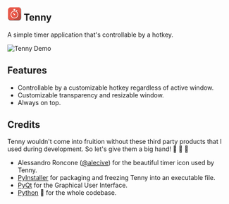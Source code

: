 ![Hey! Tenny](images/stopwatch-32.png) **Tenny**
---
A simple timer application that's controllable by a hotkey.

![Tenny Demo](https://github.com/mokachokokarbon/Tenny/blob/master/images/tenny-demo.gif)

Features
---    
* Controllable by a customizable hotkey regardless of active window.
* Customizable transparency and resizable window.
* Always on top.

Credits
---
Tenny wouldn't come into fruition without these third party products that I used during development. So let's give them a big hand! :clap: :clap: :clap: 

* Alessandro Roncone ([@alecive](https://github.com/alecive)) for the beautiful timer icon used by Tenny.
* [PyInstaller](https://github.com/pyinstaller/pyinstaller) for packaging and freezing Tenny into an executable file.
* [PyQt](https://riverbankcomputing.com/software/pyqt/intro) for the Graphical User Interface.
* [Python](https://www.python.org/) :snake: for the whole codebase.
